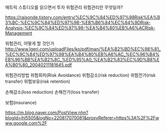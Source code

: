 

매트릭 스튜디오를 읽으면서
투자 위험관리
위험관리란 무엇일까?

https://raisonde.tistory.com/entry/%EC%9C%84%ED%97%98Risk%EA%B3%BC-%EC%9C%84%ED%97%98-%EB%B6%84%EC%84%9DRisk-Analysis-%EC%9C%84%ED%97%98-%EA%B4%80%EB%A6%ACRisk-Management

위험관리,
어떻게 할 것인가
http://www.lgeri.com/uploadFiles/ko/pdf/man/%EA%B2%BD%EC%98%81_%EC%9C%84%ED%97%98%EA%B4%80%EB%A6%AC_%EC%96%B4%EB%96%BB%EA%B2%8C_%ED%95%A0_%EA%B2%83%EC%9D%B8%EA%B0%80_20040211181645.pdf


위험관리방법
위험회피(Risk Avoidance)
위험감소(risk reduction)
위험전가(risk transfer)
위험보유(risk retention)

손해감소(loss reduction)
손해전가(loss transfer)

보험(insurance)

https://m.blog.naver.com/PostView.nhn?blogId=ihl5505&logNo=220817070081&proxyReferer=https%3A%2F%2Fwww.google.com%2F